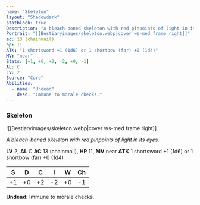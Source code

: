 ```yaml
---
name: "Skeleton"
layout: "Shadowdark"
statblock: true
Description: "A bleach-boned skeleton with red pinpoints of light in its eyes."
Portrait: "[[Bestiaryimages/skeleton.webp|cover ws-med frame right]]"
ac: 13 (chainmail)
hp: 11
ATK: "1 shortsword +1 (1d6) or 1 shortbow (far) +0 (1d4)"
MV: "near"
Stats: [+1, +0, +2, -2, +0, -1]
AL: C
LV: 2
Source: "Core"
Abilities:
  - name: "Undead"
    desc: "Immune to morale checks."
---
```


### Skeleton

![[Bestiaryimages/skeleton.webp|cover ws-med frame right]]

_A bleach-boned skeleton with red pinpoints of light in its eyes._

**LV** 2, **AL** C
**AC** 13 (chainmail), **HP** 11, **MV** near
**ATK** 1 shortsword +1 (1d6) or 1 shortbow (far) +0 (1d4)

|  S  |  D  |  C  |  I  |  W  |  Ch  |
|:---:|:---:|:---:|:---:|:---:|:----:|
| +1 | +0 | +2 | -2 | +0 | -1 |

**Undead:** Immune to morale checks.

